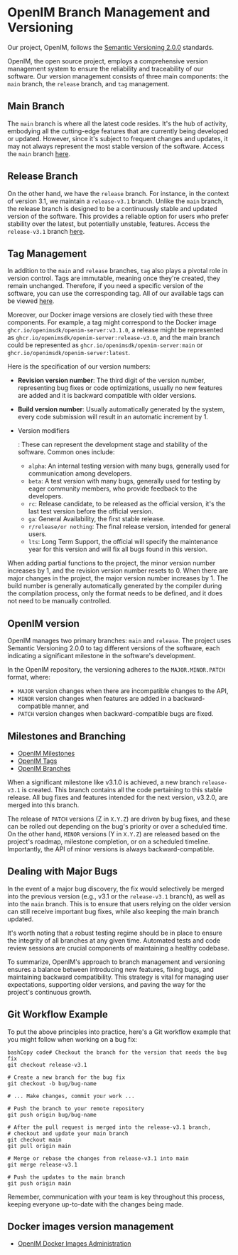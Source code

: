 #  OpenIM Branch Management and Versioning

Our project, OpenIM, follows the [Semantic Versioning 2.0.0](https://semver.org/lang/zh-CN/) standards.

OpenIM, the open source project, employs a comprehensive version management system to ensure the reliability and traceability of our software. Our version management consists of three main components: the `main` branch, the `release` branch, and `tag` management.

## Main Branch

The `main` branch is where all the latest code resides. It's the hub of activity, embodying all the cutting-edge features that are currently being developed or updated. However, since it's subject to frequent changes and updates, it may not always represent the most stable version of the software. Access the `main` branch [here](https://github.com/OpenIMSDK/Open-IM-Server/tree/main).

## Release Branch

On the other hand, we have the `release` branch. For instance, in the context of version 3.1, we maintain a `release-v3.1` branch. Unlike the `main` branch, the release branch is designed to be a continuously stable and updated version of the software. This provides a reliable option for users who prefer stability over the latest, but potentially unstable, features. Access the `release-v3.1` branch [here](https://github.com/OpenIMSDK/Open-IM-Server/tree/release-v3.1).

## Tag Management

In addition to the `main` and `release` branches, `tag` also plays a pivotal role in version control. Tags are immutable, meaning once they're created, they remain unchanged. Therefore, if you need a specific version of the software, you can use the corresponding tag. All of our available tags can be viewed [here](https://github.com/OpenIMSDK/Open-IM-Server/tags).

Moreover, our Docker image versions are closely tied with these three components. For example, a tag might correspond to the Docker image `ghcr.io/openimsdk/openim-server:v3.1.0`, a release might be represented as `ghcr.io/openimsdk/openim-server:release-v3.0`, and the main branch could be represented as `ghcr.io/openimsdk/openim-server:main` or `ghcr.io/openimsdk/openim-server:latest`.

Here is the specification of our version numbers:

- **Revision version number**: The third digit of the version number, representing bug fixes or code optimizations, usually no new features are added and it is backward compatible with older versions.

- **Build version number**: Usually automatically generated by the system, every code submission will result in an automatic increment by 1.

- Version modifiers

  : These can represent the development stage and stability of the software. Common ones include:

  - `alpha`: An internal testing version with many bugs, generally used for communication among developers.
  - `beta`: A test version with many bugs, generally used for testing by eager community members, who provide feedback to the developers.
  - `rc`: Release candidate, to be released as the official version, it's the last test version before the official version.
  - `ga`: General Availability, the first stable release.
  - `r/release/or nothing`: The final release version, intended for general users.
  - `lts`: Long Term Support, the official will specify the maintenance year for this version and will fix all bugs found in this version.

When adding partial functions to the project, the minor version number increases by 1, and the revision version number resets to 0. When there are major changes in the project, the major version number increases by 1. The build number is generally automatically generated by the compiler during the compilation process, only the format needs to be defined, and it does not need to be manually controlled.

## OpenIM version

OpenIM manages two primary branches: `main` and `release`. The project uses Semantic Versioning 2.0.0 to tag different versions of the software, each indicating a significant milestone in the software's development.

In the OpenIM repository, the versioning adheres to the `MAJOR.MINOR.PATCH` format, where:

- `MAJOR` version changes when there are incompatible changes to the API,
- `MINOR` version changes when features are added in a backward-compatible manner, and
- `PATCH` version changes when backward-compatible bugs are fixed.

## Milestones and Branching

+ [OpenIM Milestones](https://github.com/OpenIMSDK/Open-IM-Server/milestones)
+ [OpenIM Tags](https://github.com/OpenIMSDK/Open-IM-Server/tags)
+ [OpenIM Branches](https://github.com/OpenIMSDK/Open-IM-Server/branches)

When a significant milestone like v3.1.0 is achieved, a new branch `release-v3.1` is created. This branch contains all the code pertaining to this stable release. All bug fixes and features intended for the next version, v3.2.0, are merged into this branch.

The release of `PATCH` versions (Z in `X.Y.Z`) are driven by bug fixes, and these can be rolled out depending on the bug's priority or over a scheduled time. On the other hand, `MINOR` versions (Y in `X.Y.Z`) are released based on the project's roadmap, milestone completion, or on a scheduled timeline. Importantly, the API of minor versions is always backward-compatible.

## Dealing with Major Bugs

In the event of a major bug discovery, the fix would selectively be merged into the previous version (e.g., v3.1 or the `release-v3.1` branch), as well as into the `main` branch. This is to ensure that users relying on the older version can still receive important bug fixes, while also keeping the main branch updated.

It's worth noting that a robust testing regime should be in place to ensure the integrity of all branches at any given time. Automated tests and code review sessions are crucial components of maintaining a healthy codebase.

To summarize, OpenIM's approach to branch management and versioning ensures a balance between introducing new features, fixing bugs, and maintaining backward compatibility. This strategy is vital for managing user expectations, supporting older versions, and paving the way for the project's continuous growth.

## Git Workflow Example

To put the above principles into practice, here's a Git workflow example that you might follow when working on a bug fix:

```
bashCopy code# Checkout the branch for the version that needs the bug fix
git checkout release-v3.1

# Create a new branch for the bug fix
git checkout -b bug/bug-name

# ... Make changes, commit your work ...

# Push the branch to your remote repository
git push origin bug/bug-name

# After the pull request is merged into the release-v3.1 branch, 
# checkout and update your main branch
git checkout main
git pull origin main

# Merge or rebase the changes from release-v3.1 into main
git merge release-v3.1

# Push the updates to the main branch
git push origin main
```

Remember, communication with your team is key throughout this process, keeping everyone up-to-date with the changes being made.


## Docker images version management

+ [OpenIM Docker Images Administration](https://github.com/OpenIMSDK/Open-IM-Server/blob/main/docs/conversions/images.md)

